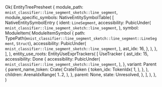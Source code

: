 Ok(
    EntityTreePresheet {
        module_path: `mnist_classifier::line_segment_sketch::line_segment`,
        module_specific_symbols: NativeEntitySymbolTable(
            [
                NativeEntitySymbolEntry {
                    ident: `LineSegment`,
                    accessibility: PubicUnder(
                        `mnist_classifier::line_segment_sketch::line_segment`,
                    ),
                    symbol: ModuleItem(
                        ModuleItemSymbol {
                            path: TypePath(`mnist_classifier::line_segment_sketch::line_segment::LineSegment`, `Struct`),
                            accessibility: PubicUnder(
                                `mnist_classifier::line_segment_sketch::line_segment`,
                            ),
                            ast_idx: 16,
                        },
                    ),
                },
            ],
        ),
        entity_use_roots: EntityUseExprTrackers(
            [
                UseTracker {
                    ast_idx: 15,
                    accessibility: Done {
                        accessibility: PubicUnder(
                            `mnist_classifier::line_segment_sketch::line_segment`,
                        ),
                    },
                    variant: Parent {
                        parent_name_token: Crate(
                            CrateToken {
                                token_idx: TokenIdx(
                                    1,
                                ),
                            },
                        ),
                        children: ArenaIdxRange(
                            1..2,
                        ),
                    },
                    parent: None,
                    state: Unresolved,
                },
            ],
        ),
    },
)